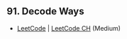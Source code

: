 ## 91. Decode Ways

-  [LeetCode](https://leetcode.com/problems/decode-ways/) | [LeetCode CH](https://leetcode.cn/problems/decode-ways/) (Medium)
